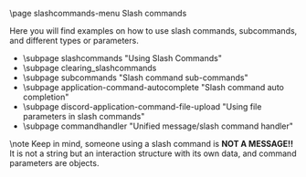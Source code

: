 \page slashcommands-menu Slash commands

Here you will find examples on how to use slash commands, subcommands, and different types or parameters.

* \subpage slashcommands "Using Slash Commands"
* \subpage clearing_slashcommands
* \subpage subcommands "Slash command sub-commands"
* \subpage application-command-autocomplete "Slash command auto completion"
* \subpage discord-application-command-file-upload "Using file parameters in slash commands"
* \subpage commandhandler "Unified message/slash command handler"

\note Keep in mind, someone using a slash command is <b>NOT A MESSAGE!!</b> It is not a string but an interaction structure with its own data, and command parameters are objects.
